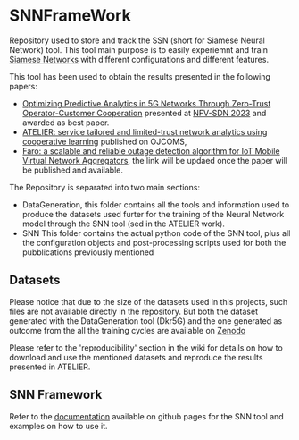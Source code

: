 # SNNFrameWork

Repository used to store and track the SSN (short for Siamese Neural Network) tool.
This tool main purpose is to easily experiemnt and train [Siamese Networks](https://en.wikipedia.org/wiki/Siamese_neural_network)
with different configurations and different features.

This tool has been used to obtain the results presented in the following papers:

- [Optimizing Predictive Analytics in 5G Networks Through Zero-Trust Operator-Customer Cooperation](https://e-archivo.uc3m.es/bitstream/handle/10016/39458/Optimizing_NFV-SDN_2023_ps.pdf?sequence=1)
presented at [NFV-SDN 2023](https://nfvsdn2023.ieee-nfvsdn.org) and awarded as best paper.
- [ATELIER: service tailored and limited-trust network analytics using cooperative learning](https://ieeexplore.ieee.org/stamp/stamp.jsp?arnumber=10531758) published on OJCOMS,
- [Faro: a scalable and reliable outage detection algorithm for
IoT Mobile Virtual Network Aggregators](),
the link will be updaed once the paper will be published and available.

The Repository is separated into two main sections:

- DataGeneration, this folder contains all the tools and information used to
produce the datasets used furter for the training of the Neural Network model
through the SNN tool (sed in the ATELIER work).
- SNN This folder contains the actual python code of the SNN tool, plus all the
configuration objects and post-processing scripts used for both the pubblications
previously mentioned

## Datasets

Please notice that due to the size of the datasets used in this projects, such
files are not available directly in the repository.
But both the dataset generated with the DataGeneration tool (Dkr5G) and the
one generated as outcome from the all the training cycles are available on [Zenodo](https://zenodo.org)

Please refer to the 'reproducibility' section in the wiki for details on how
to download and use the mentioned datasets and reproduce the results presented in ATELIER.

## SNN Framework

Refer to the [documentation](https://tiamilani.github.io/SNNExperimentFramework/) available on github pages for the SNN tool and examples on how to use it.
